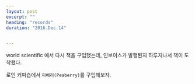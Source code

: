 ```yaml
---
layout: post
excerpt: ""
heading: "records"
duration: "2016.Dec.14"


---
```


world scientific 에서 다시 책을 구입했는데, 인보이스가 발행된지 하루지나서 책이 도착했다.

로인 커피숍에서 `피베리(Peaberry)`를 구입해보자.

